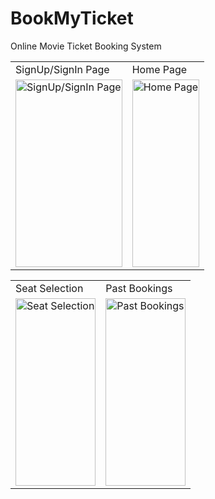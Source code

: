 # BookMyTicket
Online Movie Ticket Booking System


<table>
  <tr>
     <td>SignUp/SignIn Page</td>
     <td>Home Page</td>
  </tr>
  <tr>
    <td><img src="https://github.com/MadhavAgarwal21/" alt="SignUp/SignIn Page" width="100%" height="300px"></td>
    <td><img src="https://github.com/MadhavAgarwal21/" alt="Home Page" width="100%" height="300px"></td>
  </tr>
 </table>
 
 <table>
  <tr>
     <td>Seat Selection</td>
     <td>Past Bookings</td>
  </tr>
  <tr>
    <td><img src="https://github.com/MadhavAgarwal21/" alt="Seat Selection" width="100%" height="300px"></td>
    <td><img src="https://github.com/MadhavAgarwal21/" alt="Past Bookings" width="100%" height="300px"></td>
  </tr>
 </table>
